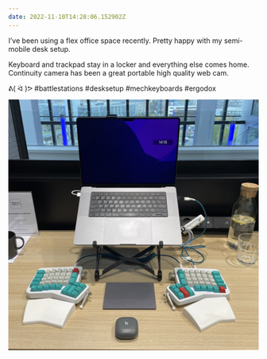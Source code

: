 ```yaml
---
date: 2022-11-10T14:28:06.152902Z
---
```

I’ve been using a flex office space recently. Pretty happy with my semi-mobile desk setup. 

Keyboard and trackpad stay in a locker and everything else comes home. Continuity camera has been a great portable high quality web cam.

ᕕ( ᐛ )ᕗ #battlestations #desksetup #mechkeyboards #ergodox 

![Desk setup with 16 inch MacBook Pro, split mechanical keyboard with a trackpad in the middle](/media/IMG_5055.jpg)
